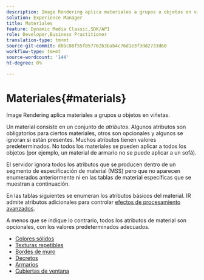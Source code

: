 ```yaml
---
description: Image Rendering aplica materiales a grupos u objetos en viñetas.
solution: Experience Manager
title: Materiales
feature: Dynamic Media Classic,SDK/API
role: Developer,Business Practitioner
translation-type: tm+mt
source-git-commit: d0bc88f55f857762b3bab4c76d1e3f3dd2733d60
workflow-type: tm+mt
source-wordcount: '144'
ht-degree: 0%

---
```



# Materiales{#materials}

Image Rendering aplica materiales a grupos u objetos en viñetas.

Un material consiste en un conjunto de *atributos*. Algunos atributos son obligatorios para ciertos materiales, otros son opcionales y algunos se ignoran si están presentes. Muchos atributos tienen valores predeterminados. No todos los materiales se pueden aplicar a todos los objetos (por ejemplo, un material de armario no se puede aplicar a un sofá).

El servidor ignora todos los atributos que se producen dentro de un segmento de especificación de material (MSS) pero que no aparecen enumerados anteriormente ni en las tablas de material específicas que se muestran a continuación.

En las tablas siguientes se enumeran los atributos básicos del material. IR admite atributos adicionales para controlar [efectos de procesamiento avanzados](../../../../../../ir-api/http-protocol/image-rendering-api-ref/c-ir-http-protocol-ref/c-ir-http-protocol-syntax-and-features/c-ir-advanced-render-effects/c-ir-advanced-render-effects.md#concept-bf8b6d8460244b9cacc7f4a3df4c5281).

A menos que se indique lo contrario, todos los atributos de material son opcionales, con los valores predeterminados adecuados.

* [Colores sólidos](r-ir-solid-colors.md)
* [Texturas repetibles](r-ir-repeatable-textures.md)
* [Bordes de muro](r-ir-wall-borders.md)
* [Decretos](r-ir-decals.md)
* [Armarios](r-ir-cabinets.md)
* [Cubiertas de ventana](r-ir-window-coverings.md)
